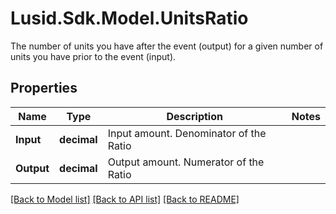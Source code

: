 # Lusid.Sdk.Model.UnitsRatio
The number of units you have after the event (output) for a given number of units you have prior to the event (input).

## Properties

Name | Type | Description | Notes
------------ | ------------- | ------------- | -------------
**Input** | **decimal** | Input amount.  Denominator of the Ratio | 
**Output** | **decimal** | Output amount. Numerator of the Ratio | 

[[Back to Model list]](../README.md#documentation-for-models) [[Back to API list]](../README.md#documentation-for-api-endpoints) [[Back to README]](../README.md)

